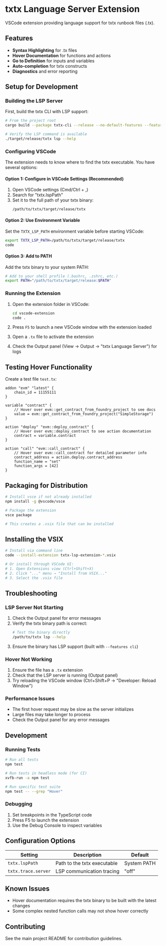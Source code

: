 # txtx Language Server Extension

VSCode extension providing language support for txtx runbook files (.tx).

## Features

- **Syntax Highlighting** for .tx files
- **Hover Documentation** for functions and actions
- **Go to Definition** for inputs and variables
- **Auto-completion** for txtx constructs
- **Diagnostics** and error reporting

## Setup for Development

### Building the LSP Server

First, build the txtx CLI with LSP support:

```bash
# From the project root
cargo build --package txtx-cli --release --no-default-features --features cli

# Verify the LSP command is available
./target/release/txtx lsp --help
```

### Configuring VSCode

The extension needs to know where to find the txtx executable. You have several options:

#### Option 1: Configure in VSCode Settings (Recommended)

1. Open VSCode settings (Cmd/Ctrl + ,)
2. Search for "txtx.lspPath"
3. Set it to the full path of your txtx binary:
   ```
   /path/to/txtx/target/release/txtx
   ```

#### Option 2: Use Environment Variable

Set the `TXTX_LSP_PATH` environment variable before starting VSCode:

```bash
export TXTX_LSP_PATH=/path/to/txtx/target/release/txtx
code
```

#### Option 3: Add to PATH

Add the txtx binary to your system PATH:

```bash
# Add to your shell profile (.bashrc, .zshrc, etc.)
export PATH="/path/to/txtx/target/release:$PATH"
```

### Running the Extension

1. Open the extension folder in VSCode:
   ```bash
   cd vscode-extension
   code .
   ```

2. Press `F5` to launch a new VSCode window with the extension loaded

3. Open a `.tx` file to activate the extension

4. Check the Output panel (View → Output → "txtx Language Server") for logs

## Testing Hover Functionality

Create a test file `test.tx`:

```hcl
addon "evm" "latest" {
    chain_id = 11155111
}

variable "contract" {
    // Hover over evm::get_contract_from_foundry_project to see docs
    value = evm::get_contract_from_foundry_project("SimpleStorage")
}

action "deploy" "evm::deploy_contract" {
    // Hover over evm::deploy_contract to see action documentation
    contract = variable.contract
}

action "call" "evm::call_contract" {
    // Hover over evm::call_contract for detailed parameter info
    contract_address = action.deploy.contract_address
    function_name = "set"
    function_args = [42]
}
```

## Packaging for Distribution

```bash
# Install vsce if not already installed
npm install -g @vscode/vsce

# Package the extension
vsce package

# This creates a .vsix file that can be installed
```

## Installing the VSIX

```bash
# Install via command line
code --install-extension txtx-lsp-extension-*.vsix

# Or install through VSCode UI:
# 1. Open Extensions view (Ctrl+Shift+X)
# 2. Click "..." menu → "Install from VSIX..."
# 3. Select the .vsix file
```

## Troubleshooting

### LSP Server Not Starting

1. Check the Output panel for error messages
2. Verify the txtx binary path is correct:
   ```bash
   # Test the binary directly
   /path/to/txtx lsp --help
   ```
3. Ensure the binary has LSP support (built with `--features cli`)

### Hover Not Working

1. Ensure the file has a `.tx` extension
2. Check that the LSP server is running (Output panel)
3. Try reloading the VSCode window (Ctrl+Shift+P → "Developer: Reload Window")

### Performance Issues

- The first hover request may be slow as the server initializes
- Large files may take longer to process
- Check the Output panel for any error messages

## Development

### Running Tests

```bash
# Run all tests
npm test

# Run tests in headless mode (for CI)
xvfb-run -a npm test

# Run specific test suite
npm test -- --grep "Hover"
```

### Debugging

1. Set breakpoints in the TypeScript code
2. Press F5 to launch the extension
3. Use the Debug Console to inspect variables

## Configuration Options

| Setting | Description | Default |
|---------|-------------|---------|
| `txtx.lspPath` | Path to the txtx executable | System PATH |
| `txtx.trace.server` | LSP communication tracing | "off" |

## Known Issues

- Hover documentation requires the txtx binary to be built with the latest changes
- Some complex nested function calls may not show hover correctly

## Contributing

See the main project README for contribution guidelines.